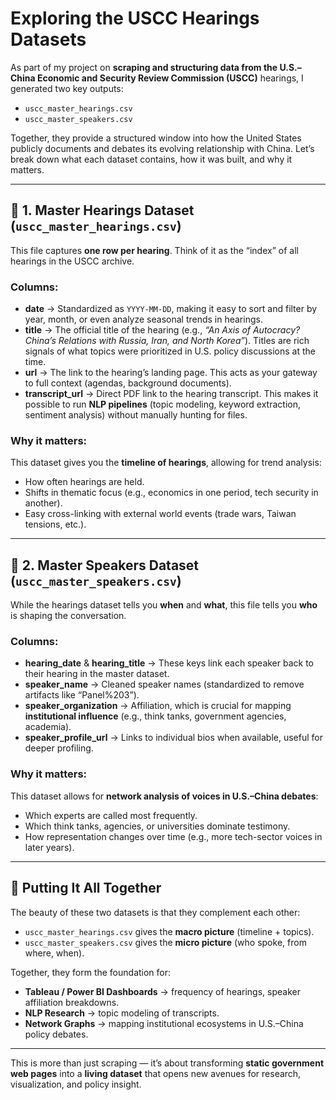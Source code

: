 # Exploring the USCC Hearings Datasets

As part of my project on **scraping and structuring data from the U.S.–China Economic and Security Review Commission (USCC)** hearings, I generated two key outputs:

* `uscc_master_hearings.csv`
* `uscc_master_speakers.csv`

Together, they provide a structured window into how the United States publicly documents and debates its evolving relationship with China. Let’s break down what each dataset contains, how it was built, and why it matters.

---

## 📂 1. Master Hearings Dataset (`uscc_master_hearings.csv`)

This file captures **one row per hearing**. Think of it as the “index” of all hearings in the USCC archive.

### Columns:

* **date** → Standardized as `YYYY-MM-DD`, making it easy to sort and filter by year, month, or even analyze seasonal trends in hearings.
* **title** → The official title of the hearing (e.g., *“An Axis of Autocracy? China’s Relations with Russia, Iran, and North Korea”*). Titles are rich signals of what topics were prioritized in U.S. policy discussions at the time.
* **url** → The link to the hearing’s landing page. This acts as your gateway to full context (agendas, background documents).
* **transcript_url** → Direct PDF link to the hearing transcript. This makes it possible to run **NLP pipelines** (topic modeling, keyword extraction, sentiment analysis) without manually hunting for files.

### Why it matters:

This dataset gives you the **timeline of hearings**, allowing for trend analysis:

* How often hearings are held.
* Shifts in thematic focus (e.g., economics in one period, tech security in another).
* Easy cross-linking with external world events (trade wars, Taiwan tensions, etc.).

---

## 📂 2. Master Speakers Dataset (`uscc_master_speakers.csv`)

While the hearings dataset tells you **when** and **what**, this file tells you **who** is shaping the conversation.

### Columns:

* **hearing_date** & **hearing_title** → These keys link each speaker back to their hearing in the master dataset.
* **speaker_name** → Cleaned speaker names (standardized to remove artifacts like “Panel%203”).
* **speaker_organization** → Affiliation, which is crucial for mapping **institutional influence** (e.g., think tanks, government agencies, academia).
* **speaker_profile_url** → Links to individual bios when available, useful for deeper profiling.

### Why it matters:

This dataset allows for **network analysis of voices in U.S.–China debates**:

* Which experts are called most frequently.
* Which think tanks, agencies, or universities dominate testimony.
* How representation changes over time (e.g., more tech-sector voices in later years).

---

## 🧩 Putting It All Together

The beauty of these two datasets is that they complement each other:

* `uscc_master_hearings.csv` gives the **macro picture** (timeline + topics).
* `uscc_master_speakers.csv` gives the **micro picture** (who spoke, from where, when).

Together, they form the foundation for:

* **Tableau / Power BI Dashboards** → frequency of hearings, speaker affiliation breakdowns.
* **NLP Research** → topic modeling of transcripts.
* **Network Graphs** → mapping institutional ecosystems in U.S.–China policy debates.

---

This is more than just scraping — it’s about transforming **static government web pages** into a **living dataset** that opens new avenues for research, visualization, and policy insight.


